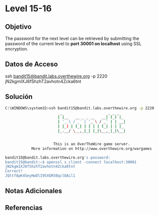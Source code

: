 # Level 15-16

## Objetivo
The password for the next level can be retrieved by submitting the password of the current level to **port 30001 on localhost** using SSL encryption.
## Datos de Acceso
ssh bandit15@bandit.labs.overthewire.org -p 2220
jN2kgmIXJ6fShzhT2avhotn4Zcka6tnt
## Solución
``` bash
C:\WINDOWS\system32>ssh bandit15@bandit.labs.overthewire.org -p 2220
                         _                     _ _ _
                        | |__   __ _ _ __   __| (_) |_
                        | '_ \ / _` | '_ \ / _` | | __|
                        | |_) | (_| | | | | (_| | | |_
                        |_.__/ \__,_|_| |_|\__,_|_|\__|


                      This is an OverTheWire game server.
            More information on http://www.overthewire.org/wargames

bandit15@bandit.labs.overthewire.org's password:
bandit15@bandit:~$ openssl s_client -connect localhost:30001
jN2kgmIXJ6fShzhT2avhotn4Zcka6tnt
Correct!
JQttfApK4SeyHwDlI9SXGR50qclOAil1
```
## Notas Adicionales

## Referencias

